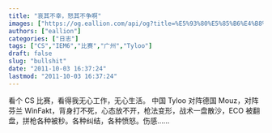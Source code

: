 ```yaml
---
title: "哀其不幸，怒其不争啊"
images: ["https://og.eallion.com/api/og?title=%E5%93%80%E5%85%B6%E4%B8%8D%E5%B9%B8%EF%BC%8C%E6%80%92%E5%85%B6%E4%B8%8D%E4%BA%89%E5%95%8A"]
authors: ["eallion"]
categories: ["日志"]
tags: ["CS","IEM6","比赛","广州","Tyloo"]
draft: false
slug: "bullshit"
date: "2011-10-03 16:37:24"
lastmod: "2011-10-03 16:37:24"
---
```


看个 CS 比赛，看得我无心工作，无心生活。
中国 Tyloo 对阵德国 Mouz，对阵芬兰 WinFakt，背身打不死，心态放不开，枪法变形，战术一盘散沙，ECO 被翻盘，拼枪各种被秒。各种纠结，各种愤怒。伤感……
